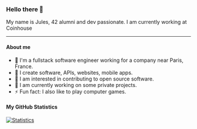 ### Hello there 👋

My name is Jules, 42 alumni and dev passionate. I am currently working at Coinhouse


---

#### About me
- 🏦 I'm a fullstack software engineer working for a company near Paris, France.
- 📝 I create software, APIs, websites, mobile apps.
- 💬 I am interested in contributing to open source software.
- 🔭 I am currently working on some private projects.
- ⚡ Fun fact: I also like to play computer games.

#### My GitHub Statistics
[![Statistics](https://github-readme-stats.vercel.app/api?username=smurfy92&show_icons=true&count_private=true&hide_title=true)](https://github.com/smurfy92)
